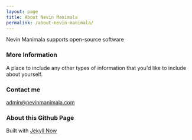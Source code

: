 ```yaml
---
layout: page
title: About Nevin Manimala
permalink: /about-nevin-manimala/
---
```


Nevin Manimala supports open-source software

### More Information

A place to include any other types of information that you'd like to include about yourself.

### Contact me

[admin@nevinmanimala.com](mailto:admin@nevinmanimala.com)

### About this Github Page

Built with [Jekyll Now](http://github.com/barryclark/jekyll-now/)
